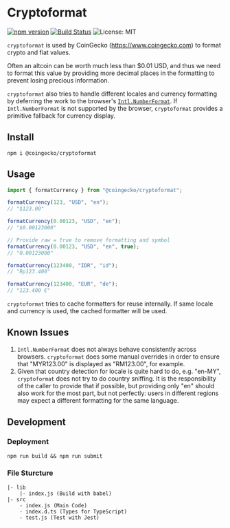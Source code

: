 # Cryptoformat

[![npm version](https://badge.fury.io/js/%40coingecko%2Fcryptoformat.svg)](https://badge.fury.io/js/%40coingecko%2Fcryptoformat)
[![Build Status](https://travis-ci.org/coingecko/cryptoformat.svg?branch=master)](https://travis-ci.org/keratin/authn-server)
![License: MIT](https://img.shields.io/badge/License-MIT-yellow.svg)

`cryptoformat` is used by CoinGecko (<https://www.coingecko.com>) to format crypto and fiat values.

Often an altcoin can be worth much less than \$0.01 USD, and thus we need to format this value by providing more decimal places in the formatting to prevent losing precious information.

`cryptoformat` also tries to handle different locales and currency formatting by deferring the work to the browser's [`Intl.NumberFormat`](https://developer.mozilla.org/en-US/docs/Web/JavaScript/Reference/Global_Objects/NumberFormat). If `Intl.NumberFormat` is not supported by the browser, `cryptoformat` provides a primitive fallback for currency display.

## Install

```
npm i @coingecko/cryptoformat
```

## Usage

```js
import { formatCurrency } from "@coingecko/cryptoformat";

formatCurrency(123, "USD", "en");
// "$123.00"

formatCurrency(0.00123, "USD", "en");
// "$0.00123000"

// Provide raw = true to remove formatting and symbol
formatCurrency(0.00123, "USD", "en", true);
// "0.00123000"

formatCurrency(123400, "IDR", "id");
// "Rp123.400"

formatCurrency(123400, "EUR", "de");
// "123.400 €"
```

`cryptoformat` tries to cache formatters for reuse internally. If same locale and currency is used, the cached formatter will be used.

## Known Issues

1.  `Intl.NumberFormat` does not always behave consistently across browsers. `cryptoformat` does some manual overrides in order to ensure that "MYR123.00" is displayed as "RM123.00", for example.
2.  Given that country detection for locale is quite hard to do, e.g. "en-MY", `cryptoformat` does not try to do country sniffing. It is the responsibility of the caller to provide that if possible, but providing only "en" should also work for the most part, but not perfectly: users in different regions may expect a different formatting for the same language.

## Development

### Deployment

```
npm run build && npm run submit
```

### File Sturcture

```
|- lib
    |- index.js (Build with babel)
|- src
    - index.js (Main Code)
    - index.d.ts (Types for TypeScript)
    - test.js (Test with Jest)
```
